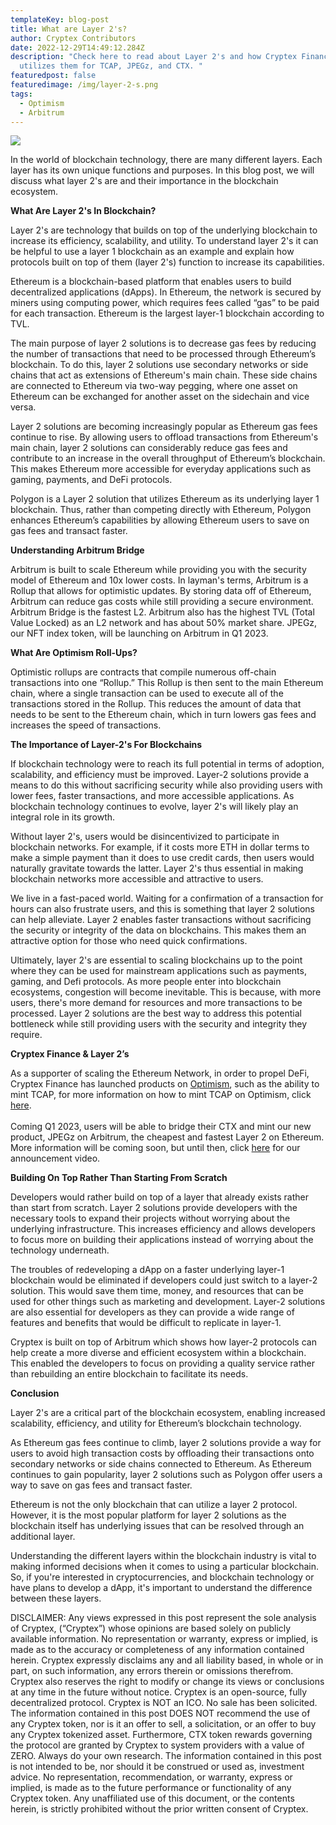 ```yaml
---
templateKey: blog-post
title: What are Layer 2's?
author: Cryptex Contributors
date: 2022-12-29T14:49:12.284Z
description: "Check here to read about Layer 2's and how Cryptex Finance
  utilizes them for TCAP, JPEGz, and CTX. "
featuredpost: false
featuredimage: /img/layer-2-s.png
tags:
  - Optimism
  - Arbitrum
---
```

![](/img/layer-2-s.png)

In the world of blockchain technology, there are many different layers. Each layer has its own unique functions and purposes. In this blog post, we will discuss what layer 2's are and their importance in the blockchain ecosystem.

**What Are Layer 2's In Blockchain?**

Layer 2's are technology that builds on top of the underlying blockchain to increase its efficiency, scalability, and utility. To understand layer 2's it can be helpful to use a layer 1 blockchain as an example and explain how protocols built on top of them (layer 2's) function to increase its capabilities.

Ethereum is a blockchain-based platform that enables users to build decentralized applications (dApps). In Ethereum, the network is secured by miners using computing power, which requires fees called “gas” to be paid for each transaction. Ethereum is the largest layer-1 blockchain according to TVL.



The main purpose of layer 2 solutions is to decrease gas fees by reducing the number of transactions that need to be processed through Ethereum’s blockchain. To do this, layer 2 solutions use secondary networks or side chains that act as extensions of Ethereum's main chain. These side chains are connected to Ethereum via two-way pegging, where one asset on Ethereum can be exchanged for another asset on the sidechain and vice versa.



Layer 2 solutions are becoming increasingly popular as Ethereum gas fees continue to rise. By allowing users to offload transactions from Ethereum's main chain, layer 2 solutions can considerably reduce gas fees and contribute to an increase in the overall throughput of Ethereum’s blockchain. This makes Ethereum more accessible for everyday applications such as gaming, payments, and DeFi protocols.



Polygon is a Layer 2 solution that utilizes Ethereum as its underlying layer 1 blockchain. Thus, rather than competing directly with Ethereum, Polygon enhances Ethereum’s capabilities by allowing Ethereum users to save on gas fees and transact faster.

**Understanding Arbitrum Bridge**

Arbitrum is built to scale Ethereum while providing you with the security model of Ethereum and 10x lower costs. In layman's terms, Arbitrum is a Rollup that allows for optimistic updates. By storing data off of Ethereum, Arbitrum can reduce gas costs while still providing a secure environment. Arbitrum Bridge is the fastest L2. Arbitrum also has the highest TVL (Total Value Locked) as an L2 network and has about 50% market share. JPEGz, our NFT index token, will be launching on Arbitrum in Q1 2023. 



**What Are Optimism Roll-Ups?**

Optimistic rollups are contracts that compile numerous off-chain transactions into one “Rollup.” This Rollup is then sent to the main Ethereum chain, where a single transaction can be used to execute all of the transactions stored in the Rollup. This reduces the amount of data that needs to be sent to the Ethereum chain, which in turn lowers gas fees and increases the speed of transactions.

**The Importance of Layer-2's For Blockchains**

If blockchain technology were to reach its full potential in terms of adoption, scalability, and efficiency must be improved. Layer-2 solutions provide a means to do this without sacrificing security while also providing users with lower fees, faster transactions, and more accessible applications. As blockchain technology continues to evolve, layer 2's will likely play an integral role in its growth.



Without layer 2's, users would be disincentivized to participate in blockchain networks. For example, if it costs more ETH in dollar terms to make a simple payment than it does to use credit cards, then users would naturally gravitate towards the latter. Layer 2's thus essential in making blockchain networks more accessible and attractive to users.



We live in a fast-paced world. Waiting for a confirmation of a transaction for hours can also frustrate users, and this is something that layer 2 solutions can help alleviate. Layer 2 enables faster transactions without sacrificing the security or integrity of the data on blockchains. This makes them an attractive option for those who need quick confirmations.



Ultimately, layer 2's are essential to scaling blockchains up to the point where they can be used for mainstream applications such as payments, gaming, and Defi protocols. As more people enter into blockchain ecosystems, congestion will become inevitable. This is because, with more users, there's more demand for resources and more transactions to be processed. Layer 2 solutions are the best way to address this potential bottleneck while still providing users with the security and integrity they require.

**Cryptex Finance & Layer 2’s**

As a supporter of scaling the Ethereum Network, in order to propel DeFi, Cryptex Finance has launched products on [Optimism](https://www.optimism.io/), such as the ability to mint TCAP, for more information on how to mint TCAP on Optimism, click [here](https://cryptex.finance/blog/2022-02-12-tcap-is-on-optimism/).\
\
Coming Q1 2023, users will be able to bridge their CTX and mint our new product, JPEGz on Arbitrum, the cheapest and fastest Layer 2 on Ethereum. More information will be coming soon, but until then, click [here](https://twitter.com/CryptexFinance/status/1593662890434650113?s=20&t=wRvNZsWyApgy3Jt-LsgPpw) for our announcement video. 



**Building On Top Rather Than Starting From Scratch**

Developers would rather build on top of a layer that already exists rather than start from scratch. Layer 2 solutions provide developers with the necessary tools to expand their projects without worrying about the underlying infrastructure. This increases efficiency and allows developers to focus more on building their applications instead of worrying about the technology underneath.



The troubles of redeveloping a dApp on a faster underlying layer-1 blockchain would be eliminated if developers could just switch to a layer-2 solution. This would save them time, money, and resources that can be used for other things such as marketing and development. Layer-2 solutions are also essential for developers as they can provide a wide range of features and benefits that would be difficult to replicate in layer-1.

Cryptex is built on top of Arbitrum which shows how layer-2 protocols can help create a more diverse and efficient ecosystem within a blockchain. This enabled the developers to focus on providing a quality service rather than rebuilding an entire blockchain to facilitate its needs.

**Conclusion**

Layer 2's are a critical part of the blockchain ecosystem, enabling increased scalability, efficiency, and utility for Ethereum’s blockchain technology. 



As Ethereum gas fees continue to climb, layer 2 solutions provide a way for users to avoid high transaction costs by offloading their transactions onto secondary networks or side chains connected to Ethereum. As Ethereum continues to gain popularity, layer 2 solutions such as Polygon offer users a way to save on gas fees and transact faster.



Ethereum is not the only blockchain that can utilize a layer 2 protocol. However, it is the most popular platform for layer 2 solutions as the blockchain itself has underlying issues that can be resolved through an additional layer.



Understanding the different layers within the blockchain industry is vital to making informed decisions when it comes to using a particular blockchain. So, if you're interested in cryptocurrencies, and blockchain technology or have plans to develop a dApp, it's important to understand the difference between these layers.



DISCLAIMER: Any views expressed in this post represent the sole analysis of Cryptex, (“Cryptex”) whose opinions are based solely on publicly available information. No representation or warranty, express or implied, is made as to the accuracy or completeness of any information contained herein. Cryptex expressly disclaims any and all liability based, in whole or in part, on such information, any errors therein or omissions therefrom. Cryptex also reserves the right to modify or change its views or conclusions at any time in the future without notice. Cryptex is an open-source, fully decentralized protocol. Cryptex is NOT an ICO. No sale has been solicited. The information contained in this post DOES NOT recommend the use of any Cryptex token, nor is it an offer to sell, a solicitation, or an offer to buy any Cryptex tokenized asset. Furthermore, CTX token rewards governing the protocol are granted by Cryptex to system providers with a value of ZERO. Always do your own research. The information contained in this post is not intended to be, nor should it be construed or used as, investment advice. No representation, recommendation, or warranty, express or implied, is made as to the future performance or functionality of any Cryptex token. Any unaffiliated use of this document, or the contents herein, is strictly prohibited without the prior written consent of Cryptex.
